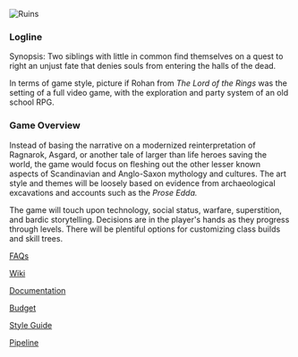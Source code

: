 ![Ruins](https://github.com/jcongerkallas1/Folkvangr/blob/master/Images/ruins_scene_thumbnail.jpg)
### Logline

Synopsis: Two siblings with little in common find themselves on a quest to right an unjust fate that denies souls from entering the halls of the dead. 

In terms of game style, picture if Rohan from *The Lord of the Rings* was the setting of a full video game, with the exploration and party system of an old school RPG.

### Game Overview

Instead of basing the narrative on a modernized reinterpretation of Ragnarok, Asgard, or another tale of larger than life heroes saving the world, the game would focus on fleshing out the other lesser known aspects of Scandinavian and Anglo-Saxon mythology and cultures.  The art style and themes will be loosely based on evidence from archaeological excavations and accounts such as the *Prose Edda.*  

The game will touch upon technology, social status, warfare, superstition, and bardic storytelling.  Decisions are in the player's hands as they progress through levels.  There will be plentiful options for customizing class builds and skill trees.

[FAQs](https://github.com/jcongerkallas1/Folkvangr/blob/master/Pipeline/FAQs.md)  

[Wiki](https://github.com/jcongerkallas1/Folkvangr/wiki)

[Documentation](https://github.com/jcongerkallas1/Folkvangr/blob/master/DOCUMENTATION.md)

[Budget](https://github.com/jcongerkallas1/Folkvangr/blob/master/Budget/Budget%20Readme.md)

[Style Guide](https://github.com/jcongerkallas1/Folkvangr/blob/master/Pipeline/Style%20Guide.md)

[Pipeline](https://github.com/jcongerkallas1/Folkvangr/blob/master/Pipeline/Pipeline%20Overview.md)
